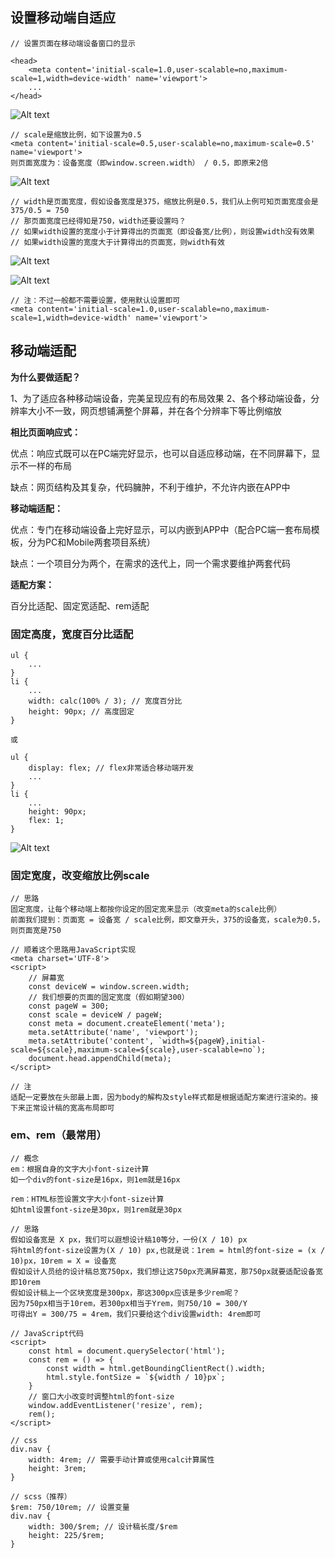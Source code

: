 ## <meta name=”viewport”>设置移动端自适应

    // 设置页面在移动端设备窗口的显示
    
    <head>
        <meta content='initial-scale=1.0,user-scalable=no,maximum-scale=1,width=device-width' name='viewport'>
        ...
    </head>
    
![Alt text](./imgs/23-01.png)

    // scale是缩放比例，如下设置为0.5
    <meta content='initial-scale=0.5,user-scalable=no,maximum-scale=0.5' name='viewport'>
    则页面宽度为：设备宽度（即window.screen.width） / 0.5，即原来2倍
    
![Alt text](./imgs/23-02.png)

    // width是页面宽度，假如设备宽度是375，缩放比例是0.5，我们从上例可知页面宽度会是375/0.5 = 750
    // 那页面宽度已经得知是750，width还要设置吗？
    // 如果width设置的宽度小于计算得出的页面宽（即设备宽/比例），则设置width没有效果
    // 如果width设置的宽度大于计算得出的页面宽，则width有效
    
![Alt text](./imgs/23-03.png)

![Alt text](./imgs/23-04.png)

    // 注：不过一般都不需要设置，使用默认设置即可
    <meta content='initial-scale=1.0,user-scalable=no,maximum-scale=1,width=device-width' name='viewport'>
    
## 移动端适配

**为什么要做适配？**

1、为了适应各种移动端设备，完美呈现应有的布局效果
2、各个移动端设备，分辨率大小不一致，网页想铺满整个屏幕，并在各个分辨率下等比例缩放

**相比页面响应式：**

优点：响应式既可以在PC端完好显示，也可以自适应移动端，在不同屏幕下，显示不一样的布局

缺点：网页结构及其复杂，代码臃肿，不利于维护，不允许内嵌在APP中

**移动端适配：**

优点：专门在移动端设备上完好显示，可以内嵌到APP中（配合PC端一套布局模板，分为PC和Mobile两套项目系统）

缺点：一个项目分为两个，在需求的迭代上，同一个需求要维护两套代码

**适配方案：**

百分比适配、固定宽适配、rem适配


### 固定高度，宽度百分比适配

    ul {
        ...
    }
    li {
        ...
        width: calc(100% / 3); // 宽度百分比
        height: 90px; // 高度固定
    }
    
    或
    
    ul {
        display: flex; // flex非常适合移动端开发
        ...
    }
    li {
        ...
        height: 90px;
        flex: 1;
    }
    
![Alt text](./imgs/23-05.png)

### 固定宽度，改变缩放比例scale

    // 思路
    固定宽度，让每个移动端上都按你设定的固定宽来显示（改变meta的scale比例）
    前面我们提到：页面宽 = 设备宽 / scale比例，即文章开头，375的设备宽，scale为0.5，则页面宽是750
    
    // 顺着这个思路用JavaScript实现
    <meta charset='UTF-8'>
    <script>
        // 屏幕宽
        const deviceW = window.screen.width;
        // 我们想要的页面的固定宽度（假如期望300）
        const pageW = 300;
        const scale = deviceW / pageW;
        const meta = document.createElement('meta');
        meta.setAttribute('name', 'viewport');
        meta.setAttribute('content', `width=${pageW},initial-scale=${scale},maximum-scale=${scale},user-scalable=no`);
        document.head.appendChild(meta);
    </script>
    
    // 注
    适配一定要放在头部最上面，因为body的解构及style样式都是根据适配方案进行渲染的。接下来正常设计稿的宽高布局即可

### em、rem（最常用）

    // 概念
    em：根据自身的文字大小font-size计算
    如一个div的font-size是16px，则1em就是16px
    
    rem：HTML标签设置文字大小font-size计算
    如html设置font-size是30px，则1rem就是30px
    
    // 思路
    假如设备宽是 X px，我们可以遐想设计稿10等分，一份(X / 10) px
    将html的font-size设置为(X / 10) px,也就是说：1rem = html的font-size = (x / 10)px，10rem = X = 设备宽
    假如设计人员给的设计稿总宽750px，我们想让这750px充满屏幕宽，那750px就要适配设备宽即10rem
    假如设计稿上一个区块宽度是300px，那这300px应该是多少rem呢？
    因为750px相当于10rem，若300px相当于Yrem，则750/10 = 300/Y
    可得出Y = 300/75 = 4rem，我们只要给这个div设置width: 4rem即可
    
    // JavaScript代码
    <script>
        const html = document.querySelector('html');
        const rem = () => {
            const width = html.getBoundingClientRect().width;
            html.style.fontSize = `${width / 10}px`;
        }
        // 窗口大小改变时调整html的font-size
        window.addEventListener('resize', rem);
        rem();
    </script>
    
    // css
    div.nav {
        width: 4rem; // 需要手动计算或使用calc计算属性
        height: 3rem;
    }
    
    // scss（推荐）
    $rem: 750/10rem; // 设置变量
    div.nav {
        width: 300/$rem; // 设计稿长度/$rem
        height: 225/$rem;
    }
    
    
    
    